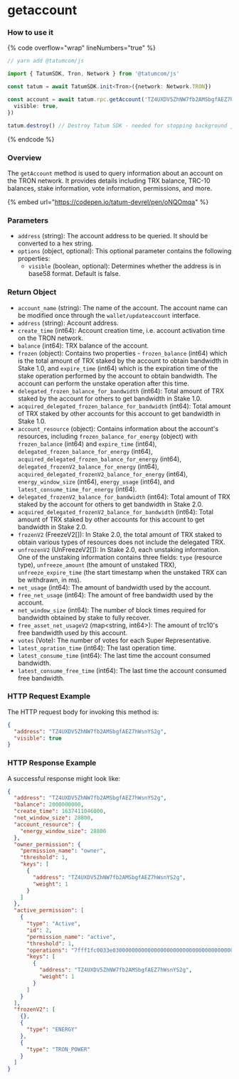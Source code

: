 # getaccount

### How to use it

{% code overflow="wrap" lineNumbers="true" %}
```typescript
// yarn add @tatumcom/js

import { TatumSDK, Tron, Network } from '@tatumcom/js'

const tatum = await TatumSDK.init<Tron>({network: Network.TRON})

const account = await tatum.rpc.getAccount('TZ4UXDV5ZhNW7fb2AMSbgfAEZ7hWsnYS2g', {
  visible: true,
})

tatum.destroy() // Destroy Tatum SDK - needed for stopping background jobs
```
{% endcode %}

### Overview

The `getAccount` method is used to query information about an account on the TRON network. It provides details including TRX balance, TRC-10 balances, stake information, vote information, permissions, and more.

{% embed url="https://codepen.io/tatum-devrel/pen/oNQOmqa" %}

### Parameters

* `address` (string): The account address to be queried. It should be converted to a hex string.
* `options` (object, optional): This optional parameter contains the following properties:
  * `visible` (boolean, optional): Determines whether the address is in base58 format. Default is false.

### Return Object

* `account_name` (string): The name of the account. The account name can be modified once through the `wallet/updateaccount` interface.
* `address` (string): Account address.
* `create_time` (int64): Account creation time, i.e. account activation time on the TRON network.
* `balance` (int64): TRX balance of the account.
* `frozen` (object): Contains two properties - `frozen_balance` (int64) which is the total amount of TRX staked by the account to obtain bandwidth in Stake 1.0, and `expire_time` (int64) which is the expiration time of the stake operation performed by the account to obtain bandwidth. The account can perform the unstake operation after this time.
* `delegated_frozen_balance_for_bandwidth` (int64): Total amount of TRX staked by the account for others to get bandwidth in Stake 1.0.
* `acquired_delegated_frozen_balance_for_bandwidth` (int64): Total amount of TRX staked by other accounts for this account to get bandwidth in Stake 1.0.
* `account_resource` (object): Contains information about the account's resources, including `frozen_balance_for_energy` (object) with `frozen_balance` (int64) and `expire_time` (int64), `delegated_frozen_balance_for_energy` (int64), `acquired_delegated_frozen_balance_for_energy` (int64), `delegated_frozenV2_balance_for_energy` (int64), `acquired_delegated_frozenV2_balance_for_energy` (int64), `energy_window_size` (int64), `energy_usage` (int64), and `latest_consume_time_for_energy` (int64).
* `delegated_frozenV2_balance_for_bandwidth` (int64): Total amount of TRX staked by the account for others to get bandwidth in Stake 2.0.
* `acquired_delegated_frozenV2_balance_for_bandwidth` (int64): Total amount of TRX staked by other accounts for this account to get bandwidth in Stake 2.0.
* `frozenV2` (FreezeV2\[]): In Stake 2.0, the total amount of TRX staked to obtain various types of resources does not include the delegated TRX.
* `unfrozenV2` (UnFreezeV2\[]): In Stake 2.0, each unstaking information. One of the unstaking information contains three fields: `type` (resource type), `unfreeze_amount` (the amount of unstaked TRX), `unfreeze_expire_time` (the start timestamp when the unstaked TRX can be withdrawn, in ms).
* `net_usage` (int64): The amount of bandwidth used by the account.
* `free_net_usage` (int64): The amount of free bandwidth used by the account.
* `net_window_size` (int64): The number of block times required for bandwidth obtained by stake to fully recover.
* `free_asset_net_usageV2` (map\<string, int64>): The amount of trc10's free bandwidth used by this account.
* `votes` (Vote): The number of votes for each Super Representative.
* `latest_opration_time` (int64): The last operation time.
* `latest_consume_time` (int64): The last time the account consumed bandwidth.
* `latest_consume_free_time` (int64): The last time the account consumed free bandwidth.

### HTTP Request Example

The HTTP request body for invoking this method is:

```json
{
  "address": "TZ4UXDV5ZhNW7fb2AMSbgfAEZ7hWsnYS2g",
  "visible": true
}
```

### HTTP Response Example

A successful response might look like:

```json
{
  "address": "TZ4UXDV5ZhNW7fb2AMSbgfAEZ7hWsnYS2g",
  "balance": 2000000000,
  "create_time": 1637411046000,
  "net_window_size": 28800,
  "account_resource": {
    "energy_window_size": 28800
  },
  "owner_permission": {
    "permission_name": "owner",
    "threshold": 1,
    "keys": [
      {
        "address": "TZ4UXDV5ZhNW7fb2AMSbgfAEZ7hWsnYS2g",
        "weight": 1
      }
    ]
  },
  "active_permission": [
    {
      "type": "Active",
      "id": 2,
      "permission_name": "active",
      "threshold": 1,
      "operations": "7fff1fc0033e0300000000000000000000000000000000000000000000000000",
      "keys": [
        {
          "address": "TZ4UXDV5ZhNW7fb2AMSbgfAEZ7hWsnYS2g",
          "weight": 1
        }
      ]
    }
  ],
  "frozenV2": [
    {},
    {
      "type": "ENERGY"
    },
    {
      "type": "TRON_POWER"
    }
  ]
}
```
